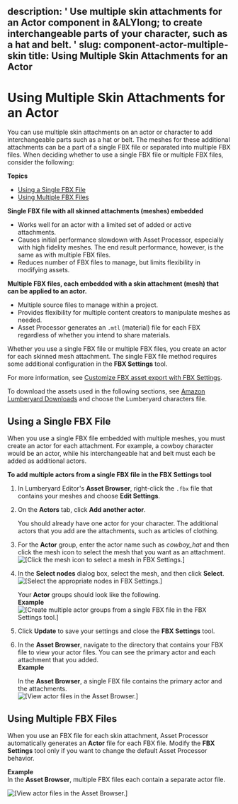 description: ' Use multiple skin attachments for an Actor component in &ALYlong; to
  create interchangeable parts of your character, such as a hat and belt. '
slug: component-actor-multiple-skin
title: Using Multiple Skin Attachments for an Actor
---
# Using Multiple Skin Attachments for an Actor<a name="component-actor-multiple-skin"></a>

You can use multiple skin attachments on an actor or character to add interchangeable parts such as a hat or belt\. The meshes for these additional attachments can be a part of a single FBX file or separated into multiple FBX files\. When deciding whether to use a single FBX file or multiple FBX files, consider the following:

**Topics**
+ [Using a Single FBX File](#component-actor-single-fbx)
+ [Using Multiple FBX Files](#component-actor-multiple-fbx)

**Single FBX file with all skinned attachments \(meshes\) embedded**
+ Works well for an actor with a limited set of added or active attachments\.
+ Causes initial performance slowdown with Asset Processor, especially with high fidelity meshes\. The end result performance, however, is the same as with multiple FBX files\.
+ Reduces number of FBX files to manage, but limits flexibility in modifying assets\.

**Multiple FBX files, each embedded with a skin attachment \(mesh\) that can be applied to an actor\.**
+ Multiple source files to manage within a project\.
+ Provides flexibility for multiple content creators to manipulate meshes as needed\.
+ Asset Processor generates an `.mtl` \(material\) file for each FBX regardless of whether you intend to share materials\.

Whether you use a single FBX file or multiple FBX files, you create an actor for each skinned mesh attachment\. The single FBX file method requires some additional configuration in the **FBX Settings** tool\.

For more information, see [Customize FBX asset export with FBX Settings](fbx-intro.md)\.

To download the assets used in the following sections, see [Amazon Lumberyard Downloads](https://aws.amazon.com/lumberyard/downloads/) and choose the Lumberyard characters file\.

## Using a Single FBX File<a name="component-actor-single-fbx"></a>

When you use a single FBX file embedded with multiple meshes, you must create an actor for each attachment\. For example, a cowboy character would be an actor, while his interchangeable hat and belt must each be added as additional actors\.

**To add multiple actors from a single FBX file in the FBX Settings tool**

1. In Lumberyard Editor's **Asset Browser**, right\-click the `.fbx` file that contains your meshes and choose **Edit Settings**\.

1. On the **Actors** tab, click **Add another actor**\.

   You should already have one actor for your character\. The additional actors that you add are the attachments, such as articles of clothing\.

1. For the **Actor** group, enter the actor name such as *cowboy\_hat* and then click the mesh icon to select the mesh that you want as an attachment\.  
![\[Click the mesh icon to select a mesh in FBX Settings.\]](/images/component/component-actor-single-fbx-2.png)

1. In the **Select nodes** dialog box, select the mesh, and then click **Select**\.  
![\[Select the appropriate nodes in FBX Settings.\]](/images/component/component-actor-single-fbx-3.png)

   Your **Actor** groups should look like the following\.  
**Example**    
![\[Create multiple actor groups from a single FBX file in the FBX Settings tool.\]](/images/component/component-actor-single-fbx-1.png)

1. Click **Update** to save your settings and close the **FBX Settings** tool\.

1. In the **Asset Browser**, navigate to the directory that contains your FBX file to view your actor files\. You can see the primary actor and each attachment that you added\.  
**Example**  

   In the **Asset Browser**, a single FBX file contains the primary actor and the attachments\.  
![\[View actor files in the Asset Browser.\]](/images/component/component-actor-component-entity-setup-1.png)

## Using Multiple FBX Files<a name="component-actor-multiple-fbx"></a>

When you use an FBX file for each skin attachment, Asset Processor automatically generates an **Actor** file for each FBX file\. Modify the **FBX Settings** tool only if you want to change the default Asset Processor behavior\.

**Example**  
In the **Asset Browser**, multiple FBX files each contain a separate actor file\.  

![\[View actor files in the Asset Browser.\]](/images/component/component-actor-multiple-fbx-files.png)
